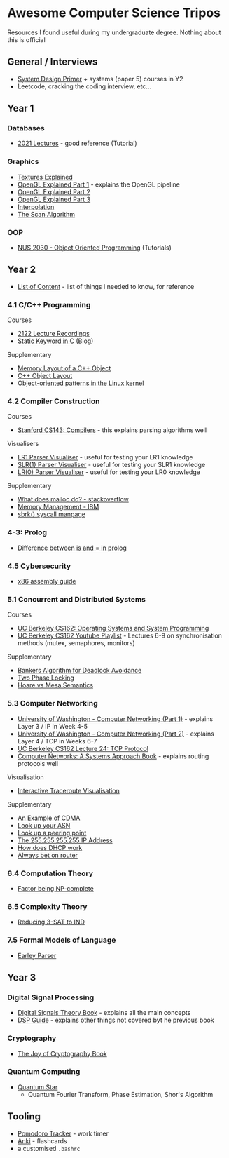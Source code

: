 # Awesome Computer Science Tripos
Resources I found useful during my undergraduate degree. Nothing about this is official

## General / Interviews
- [System Design Primer](https://github.com/donnemartin/system-design-primer) + systems (paper 5) courses in Y2
- Leetcode, cracking the coding interview, etc...


## Year 1


### Databases
- [2021 Lectures](https://www.cl.cam.ac.uk/teaching/2021/Databases/video/) - good reference (Tutorial)

### Graphics
- [Textures Explained](https://drive.google.com/file/d/1G8wW2zVBAdFhrb535k-pBac4wxTJGHpg/view?usp=sharing) 
- [OpenGL Explained Part 1](https://www.youtube.com/watch?v=Le5QSL0kZ-Q) - explains the OpenGL pipeline
- [OpenGL Explained Part 2](https://www.youtube.com/watch?v=vnmAA4VUIhM) 
- [OpenGL Explained Part 3](https://www.youtube.com/watch?v=g37cMNcYnN0) 
- [Interpolation](https://www.scratchapixel.com/lessons/3d-basic-rendering/rasterization-practical-implementation/visibility-problem-depth-buffer-depth-interpolation.html)
- [The Scan Algorithm](https://www.cs.helsinki.fi/group/goa/mallinnus/polygonit/scexplanation.html#:~:text=The%20polygon%20scan%20conversion%20algorithm,polygons%20with%20holes%20in%20them)

### OOP
- [NUS 2030 - Object Oriented Programming](https://nus-cs2030s.github.io/2021-s2/00-overview.html) (Tutorials)

## Year 2
- [List of Content](./cst-crib-sheet.md) - list of things I needed to know, for reference


### 4.1 C/C++ Programming
Courses
- [2122 Lecture Recordings](https://www.cl.cam.ac.uk/teaching/2122/ProgC/video/#h2)
- [Static Keyword in C](https://stackoverflow.com/questions/572547/what-does-static-mean-in-c) (Blog)

Supplementary
- [Memory Layout of a C++ Object](https://www.vishalchovatiya.com/memory-layout-of-cpp-object/)
- [C++ Object Layout](https://nimrod.blog/posts/what-does-cpp-object-layout-look-like/)
- [Object-oriented patterns in the Linux kernel](https://lwn.net/Articles/444910/)

### 4.2 Compiler Construction
Courses
- [Stanford CS143: Compilers](https://web.stanford.edu/class/archive/cs/cs143/cs143.1128/) - this explains parsing algorithms well

Visualisers

- [LR1 Parser Visualiser](https://jsmachines.sourceforge.net/machines/lr1.html) - useful for testing your LR1 knowledge
- [SLR(1) Parser Visualiser](https://jsmachines.sourceforge.net/machines/slr.html) - useful for testing your SLR1 knowledge
- [LR(0) Parser Visualiser](https://www.cs.princeton.edu/courses/archive/spring20/cos320/LR0/) - useful for testing your LR0 knowledge

Supplementary
- [What does malloc do? - stackoverflow](https://stackoverflow.com/questions/5716100/what-happens-in-the-kernel-during-malloc)
- [Memory Management - IBM](https://developer.ibm.com/tutorials/l-memory/)
- [sbrk() syscall manpage](https://linux.die.net/man/2/brk)

### 4-3: Prolog
- [Difference between is and = in prolog](https://stackoverflow.com/questions/33072254/what-is-the-difference-between-the-keyword-is-and-in-prolog)

### 4.5 Cybersecurity
- [x86 assembly guide](https://flint.cs.yale.edu/cs421/papers/x86-asm/asm.html)




### 5.1 Concurrent and Distributed Systems
Courses

- [UC Berkeley CS162: Operating Systems and System Programming](https://cs162.org/)  
- [UC Berkeley CS162 Youtube Playlist](https://www.youtube.com/watch?v=nKqqtV-33k0&list=PLF2K2xZjNEf97A_uBCwEl61sdxWVP7VWC&index=26) - Lectures 6-9 on synchronisation methods (mutex, semaphores, monitors) 

Supplementary

- [Bankers Algorithm for Deadlock Avoidance](https://cseweb.ucsd.edu/classes/su09/cse120/lectures/Lecture6.pdf)
- [Two Phase Locking](https://faculty.cc.gatech.edu/~jarulraj/courses/8803-s21/slides/13-two-phase-locking.pdf)
- [Hoare vs Mesa Semantics](https://pages.mtu.edu/~shene/NSF-3/e-Book/MONITOR/monitor-types.html)

### 5.3 Computer Networking
- [University of Washington - Computer Networking (Part 1)](https://www.youtube.com/playlist?list=PLzmjQ4eaGEug9YlLvqpBTdVyIZhzQxTzu) - explains Layer 3 / IP in Week 4-5
- [University of Washington - Computer Networking (Part 2)](https://www.youtube.com/playlist?list=PLv4Qy0s26-PL2-tAs6mPaxUzq-wwMdv5Y) - explains Layer 4 / TCP in Weeks 6-7
- [UC Berkeley CS162 Lecture 24: TCP Protocol](https://www.youtube.com/watch?v=nKqqtV-33k0&list=PLF2K2xZjNEf97A_uBCwEl61sdxWVP7VWC&index=26)
- [Computer Networks: A Systems Approach Book](https://book.systemsapproach.org/index.html) - explains routing protocols well


Visualisation
- [Interactive Traceroute Visualisation](https://geotraceroute.com/)

Supplementary
- [An Example of CDMA](https://en.wikipedia.org/wiki/Code-division_multiple_access)
- [Look up your ASN](https://ipinfo.io/)
- [Look up a peering point](https://www.peeringdb.com/ix/435)
- [The 255.255.255.255 IP Address](https://www.quora.com/What-is-the-significance-of-the-IP-address-255-255-255-255)
- [How does DHCP work](https://www.quora.com/How-does-a-computer-host-and-a-DHCP-server-communicate-with-each-other-for-the-first-time-since-the-host-does-not-have-an-IP-address-at-the-beginning)
- [Always bet on router](https://www.reddit.com/r/iiiiiiitttttttttttt/comments/198d8j1/router_sigma_edit/)

### 6.4 Computation Theory
- [Factor being NP-complete](https://cstheory.stackexchange.com/questions/167/what-would-be-the-consequences-of-factoring-being-np-complete)

### 6.5 Complexity Theory
- [Reducing 3-SAT to IND](https://courses.engr.illinois.edu/cs374/fa2020/lec_prerec/23/23_2_0_0.pdf)


### 7.5 Formal Models of Language
- [Earley Parser](https://loup-vaillant.fr/tutorials/earley-parsing/)



## Year 3

### Digital Signal Processing
- [Digital Signals Theory Book](https://brianmcfee.net/dstbook-site/content/intro.html) - explains all the main concepts
- [DSP Guide](https://www.dspguide.com/) - explains other things not covered byt he previous book

### Cryptography
- [The Joy of Cryptography Book](https://joyofcryptography.com/)

### Quantum Computing
- [Quantum Star]([https://www.youtube.com/watch?v=svSxHaDYHC0](https://www.youtube.com/@quantum-soar/videos))
  - Quantum Fourier Transform, Phase Estimation, Shor's Algorithm   


## Tooling
- [Pomodoro Tracker](https://pomodoro-tracker.com/) - work timer
- [Anki](https://apps.ankiweb.net/) - flashcards
- a customised `.bashrc`

